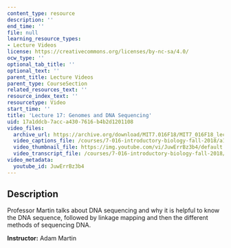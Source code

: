 ```yaml
---
content_type: resource
description: ''
end_time: ''
file: null
learning_resource_types:
- Lecture Videos
license: https://creativecommons.org/licenses/by-nc-sa/4.0/
ocw_type: ''
optional_tab_title: ''
optional_text: ''
parent_title: Lecture Videos
parent_type: CourseSection
related_resources_text: ''
resource_index_text: ''
resourcetype: Video
start_time: ''
title: 'Lecture 17: Genomes and DNA Sequencing'
uid: 17a1ddcb-7acc-a430-7616-b4b2d1201108
video_files:
  archive_url: https://archive.org/download/MIT7.016F18/MIT7_016F18_lec17_300k.mp4
  video_captions_file: /courses/7-016-introductory-biology-fall-2018/a1ccdedb8f9a585b830e68ac74904ef7_JuwErrBz3b4.vtt
  video_thumbnail_file: https://img.youtube.com/vi/JuwErrBz3b4/default.jpg
  video_transcript_file: /courses/7-016-introductory-biology-fall-2018/fd5e95c77077042a9761293cff641d84_JuwErrBz3b4.pdf
video_metadata:
  youtube_id: JuwErrBz3b4
---
```


Description
-----------

Professor Martin talks about DNA sequencing and why it is helpful to know the DNA sequence, followed by linkage mapping and then the different methods of sequencing DNA.

**Instructor:** Adam Martin

